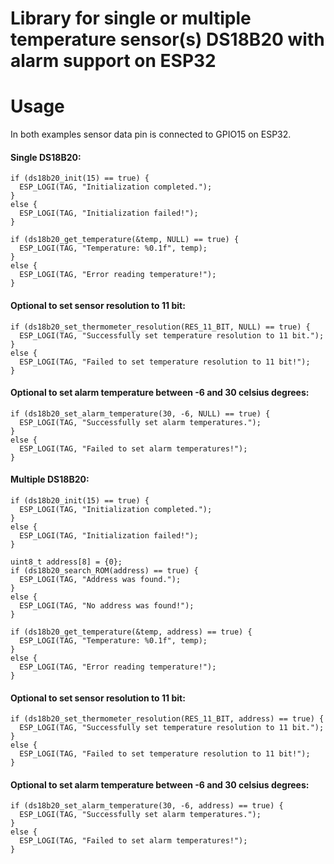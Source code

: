 # Library for single or multiple temperature sensor(s) DS18B20 with alarm support on ESP32
# Usage
In both examples sensor data pin is connected to GPIO15 on ESP32.

#### Single DS18B20: ####

```
if (ds18b20_init(15) == true) {
  ESP_LOGI(TAG, "Initialization completed.");
}
else {
  ESP_LOGI(TAG, "Initialization failed!");
}

if (ds18b20_get_temperature(&temp, NULL) == true) {
  ESP_LOGI(TAG, "Temperature: %0.1f", temp);
}
else {
  ESP_LOGI(TAG, "Error reading temperature!");
}
```

#### Optional to set sensor resolution to 11 bit: ####

```
if (ds18b20_set_thermometer_resolution(RES_11_BIT, NULL) == true) {
  ESP_LOGI(TAG, "Successfully set temperature resolution to 11 bit.");
}
else {
  ESP_LOGI(TAG, "Failed to set temperature resolution to 11 bit!");
}	
```

#### Optional to set alarm temperature between -6 and 30 celsius degrees: ####

```
if (ds18b20_set_alarm_temperature(30, -6, NULL) == true) {
  ESP_LOGI(TAG, "Successfully set alarm temperatures.");
}
else {
  ESP_LOGI(TAG, "Failed to set alarm temperatures!");
}
```
	
#### Multiple DS18B20: ####

```
if (ds18b20_init(15) == true) {
  ESP_LOGI(TAG, "Initialization completed.");
}
else {
  ESP_LOGI(TAG, "Initialization failed!");
}

uint8_t address[8] = {0};
if (ds18b20_search_ROM(address) == true) {
  ESP_LOGI(TAG, "Address was found.");
}
else {
  ESP_LOGI(TAG, "No address was found!");
}

if (ds18b20_get_temperature(&temp, address) == true) {
  ESP_LOGI(TAG, "Temperature: %0.1f", temp);
}
else {
  ESP_LOGI(TAG, "Error reading temperature!");
}
```

#### Optional to set sensor resolution to 11 bit: ####

```
if (ds18b20_set_thermometer_resolution(RES_11_BIT, address) == true) {
  ESP_LOGI(TAG, "Successfully set temperature resolution to 11 bit.");
}
else {
  ESP_LOGI(TAG, "Failed to set temperature resolution to 11 bit!");
}	
```

#### Optional to set alarm temperature between -6 and 30 celsius degrees: ####

```
if (ds18b20_set_alarm_temperature(30, -6, address) == true) {
  ESP_LOGI(TAG, "Successfully set alarm temperatures.");
}
else {
  ESP_LOGI(TAG, "Failed to set alarm temperatures!");
}
```
